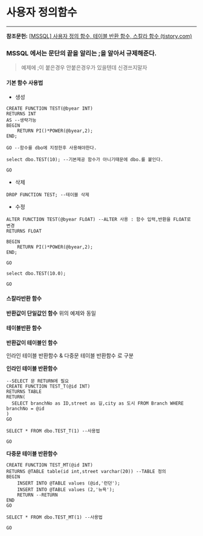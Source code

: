 # 사용자 정의함수

---

**참조문헌:** [[MSSQL\] 사용자 정의 함수, 테이블 반환 함수, 스칼라 함수 (tistory.com)](https://lifere.tistory.com/83)

### MSSQL 에서는 문단의 끝을 알리는 ;을 알아서 규제해준다. 

> 예제에 ;이 붙은경우 안붙은경우가 있을텐데 신경쓰지말자



#### **기본 함수 사용법**

+ 생성

~~~MSSQL
CREATE FUNCTION TEST(@byear INT)
RETURNS INT
AS --생략가능
BEGIN
	RETURN PI()*POWER(@byear,2);
END;

GO --함수를 dbo에 지정한후 사용해야한다.

select dbo.TEST(10); --기본제공 함수가 아니기때문에 dbo.를 붙인다.

GO
~~~

+ 삭제

~~~MSSQL
DROP FUNCTION TEST; --테이블 삭제
~~~

+ 수정

~~~MSSQL
ALTER FUNCTION TEST(@byear FLOAT) --ALTER 사용 : 함수 입력,반환을 FLOAT로 변경
RETURNS FLOAT

BEGIN
	RETURN PI()*POWER(@byear,2);
END;

GO

select dbo.TEST(10.0);

GO
~~~



#### **스칼라반환 함수**

 **반환값이 단일값인 함수** 위의 예제와 동일



#### **테이블반환 함수**

**반환값이 테이블인 함수**

인라인 테이블 반환함수 & 다중문 테이블 반환함수 로 구분



**인라인 테이블 반환함수** 

~~~mssql
--SELECT 문 RETURN에 필요
CREATE FUNCTION TEST_T(@id INT)
RETURNS TABLE
RETURN(
  SELECT branchNo as ID,street as 길,city as 도시 FROM Branch WHERE branchNo = @id
)
GO

SELECT * FROM dbo.TEST_T(1) --사용법

GO
~~~



**다중문 테이블 반환함수** 

~~~mssql
CREATE FUNCTION TEST_MT(@id INT)
RETURNS @TABLE table(id int,street varchar(20)) --TABLE 정의
BEGIN
	INSERT INTO @TABLE values (@id,'런던');
	INSERT INTO @TABLE values (2,'뉴욕');
	RETURN --RETURN
END
GO

SELECT * FROM dbo.TEST_MT(1) --사용법

GO
~~~

